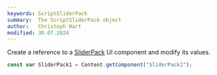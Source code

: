 ```yaml
---
keywords: ScriptSliderPack
summary:  The ScriptSliderPack object
author:   Christoph Hart
modified: 30.07.2024
---
```

  

Create a reference to a [SliderPack](/ui-components/plugin-components/sliderpack) UI component and modify its values.

```javascript
const var SliderPack1 = Content.getComponent("SliderPack1");
```
